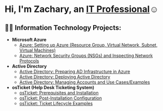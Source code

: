 <h1>Hi, I'm Zachary, an <a href="[https://linkedin.com/in/Josh](https://www.linkedin.com/in/zach-zhang-2987b0287/)">IT Professional</a>☺</h1>

<h2>👨‍💻 Information Technology Projects:</h2>

- <b>Microsoft Azure</b>
  - [Azure: Setting up Azure (Resource Group, Virtual Network, Subnet, Virtual Machines)](https://github.com/zacharyzhang29/azure-setup)
  - [Azure: Network Security Groups (NSGs) and Inspecting Network Protocols](https://github.com/zacharyzhang29/azure-network)
- <b>Active Directory</b>
  - [Active Directory: Preparing AD Infrastructure in Azure](https://github.com/kevinorellana01/preparing-ad-inf-azure)
  - [Active Directory: Deploying Active Directory](https://github.com/zacharyzhang29/ad-deployment-azure)
  - [Active Directory: Managing Accounts and Use Cases/Examples](https://github.com/kevinorellana01/ad-practice)
- <b>osTicket (Help Desk Ticketing System)</b>
  - [osTicket: Prerequisites and Installation](https://github.com/kevinorellana01/osticket-prereqs)
  - [osTicket: Post-Installation Configuration](https://github.com/kevinorellana01/post-install-config)
  - [osTicket: Ticket Lifecycle Examples](https://github.com/kevinorellana01/ticket-lifecycle)
